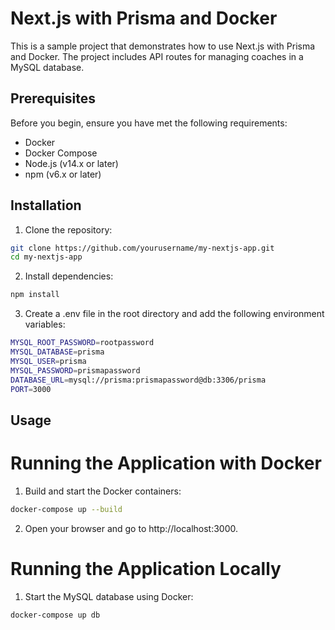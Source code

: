 # Next.js with Prisma and Docker

This is a sample project that demonstrates how to use Next.js with Prisma and Docker. The project includes API routes for managing coaches in a MySQL database.

## Prerequisites

Before you begin, ensure you have met the following requirements:

- Docker
- Docker Compose
- Node.js (v14.x or later)
- npm (v6.x or later)

## Installation

1. Clone the repository:

```sh
git clone https://github.com/yourusername/my-nextjs-app.git
cd my-nextjs-app
```

2. Install dependencies:

```sh
npm install
```

3. Create a .env file in the root directory and add the following environment variables:

```sh
MYSQL_ROOT_PASSWORD=rootpassword
MYSQL_DATABASE=prisma
MYSQL_USER=prisma
MYSQL_PASSWORD=prismapassword
DATABASE_URL=mysql://prisma:prismapassword@db:3306/prisma
PORT=3000
```

## Usage

# Running the Application with Docker

1. Build and start the Docker containers:

```sh
docker-compose up --build
```

2. Open your browser and go to http://localhost:3000.

# Running the Application Locally

1. Start the MySQL database using Docker:

```sh
docker-compose up db
```
